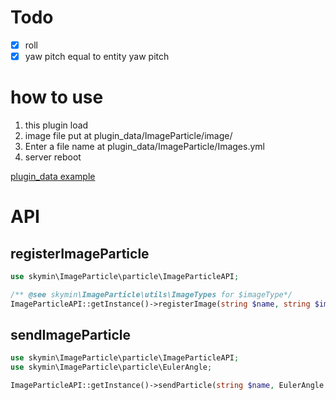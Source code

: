 # Todo
- [x] roll
- [x] yaw pitch equal to entity yaw pitch

# how to use
1. this plugin load
2. image file put at plugin_data/ImageParticle/image/
3. Enter a file name at plugin_data/ImageParticle/Images.yml
4. server reboot

[plugin_data example](https://github.com/sky-min/ImageToParticle/tree/master/example)

# API
## registerImageParticle
```php
use skymin\ImageParticle\particle\ImageParticleAPI;

/** @see skymin\ImageParticle\utils\ImageTypes for $imageType*/
ImageParticleAPI::getInstance()->registerImage(string $name, string $imageFile, int $imageType);
```

## sendImageParticle
```php
use skymin\ImageParticle\particle\ImageParticleAPI;
use skymin\ImageParticle\particle\EulerAngle;

ImageParticleAPI::getInstance()->sendParticle(string $name, EulerAngle $center, int $count, float $unit, bool $asyncEncode);
```
